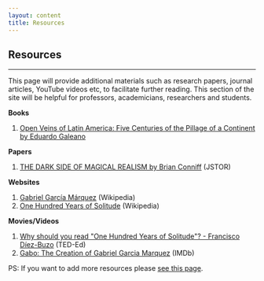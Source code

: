 ```yaml
---
layout: content
title: Resources
---
```



## Resources
---

This page will provide additional materials such as research papers, journal articles, YouTube videos etc, to facilitate further reading. This section of the site will be helpful for professors, academicians, researchers and students.

**Books**

1. [Open Veins of Latin America: Five Centuries of the Pillage of a Continent by Eduardo Galeano](https://en.wikipedia.org/wiki/Open_Veins_of_Latin_America)

**Papers**

1. [THE DARK SIDE OF MAGICAL REALISM by Brian Conniff](https://www.jstor.org/stable/26283012) (JSTOR)

**Websites**

1. [Gabriel García Márquez](https://en.wikipedia.org/wiki/Gabriel_Garc%C3%ADa_M%C3%A1rquez) (Wikipedia)
2.  [One Hundred Years of Solitude](https://en.wikipedia.org/wiki/One_Hundred_Years_of_Solitude) (Wikipedia)

**Movies/Videos**

1. [Why should you read "One Hundred Years of Solitude"? - Francisco Díez-Buzo](http://www.youtube.com/watch?v=B2zhLYz4pYo) (TED-Ed)
2. [Gabo: The Creation of Gabriel Garcia Marquez](https://www.imdb.com/title/tt4568106/) (IMDb)

PS: If you want to add more resources please [see this page](helpme.html).

